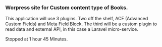### Worpress site for Custom content type of Books.
This application will use 3 plugins.
Two off the shelf, ACF (Advanced Custom Fields) and Meta Field Block.
The third will be a custom plugin to read data and external API, in this case a Laravel micro-service.

Stopped at 1 hour 45 Minutes.
